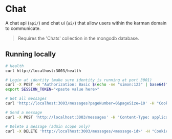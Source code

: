 # Chat

A chat api (`api/`) and chat ui (`ui/`) that allow users within the karman domain to communicate.

> Requires the 'Chats' collection in the mongodb database.

## Running locally
```bash
# Health
curl http://localhost:3003/health

# Login at identity (make sure identity is running at port 3001)
curl -X POST -H "Authorization: Basic $(echo -ne "simon:123" | base64)" http://localhost:3001/sessions -v
export SESSION_TOKEN="<paste value here>"

# Get all messages
curl 'http://localhost:3003/messages?pageNumber=0&pageSize=10' -H "Cookie:session-token=$SESSION_TOKEN"

# Send a message
curl -X POST 'http://localhost:3003/messages' -H 'Content-Type: application/json' --data '{"content":"Goed!"}' -H "Cookie:session-token=$SESSION_TOKEN"

# Delete a message (admin scope only)
curl -X DELETE 'http://localhost:3003/messages/<message-id>' -H "Cookie:session-token=$SESSION_TOKEN"
```
